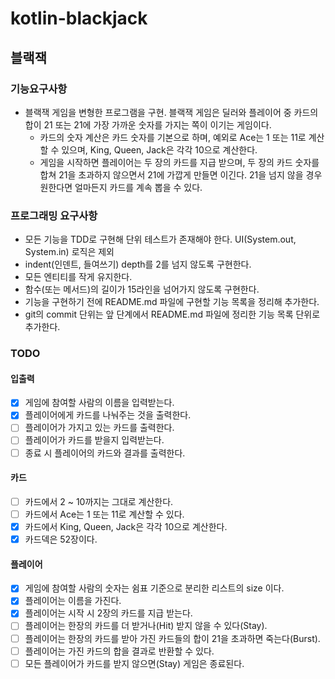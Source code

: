 # kotlin-blackjack

## 블랙잭
### 기능요구사항
- 블랙잭 게임을 변형한 프로그램을 구현. 블랙잭 게임은 딜러와 플레이어 중 카드의 합이 21 또는 21에 가장 가까운 숫자를 가지는 쪽이 이기는 게임이다.
  - 카드의 숫자 계산은 카드 숫자를 기본으로 하며, 예외로 Ace는 1 또는 11로 계산할 수 있으며, King, Queen, Jack은 각각 10으로 계산한다.
  - 게임을 시작하면 플레이어는 두 장의 카드를 지급 받으며, 
  두 장의 카드 숫자를 합쳐 21을 초과하지 않으면서 21에 가깝게 만들면 이긴다.
  21을 넘지 않을 경우 원한다면 얼마든지 카드를 계속 뽑을 수 있다.


### 프로그래밍 요구사항
- 모든 기능을 TDD로 구현해 단위 테스트가 존재해야 한다. UI(System.out, System.in) 로직은 제외
- indent(인덴트, 들여쓰기) depth를 2를 넘지 않도록 구현한다.
- 모든 엔티티를 작게 유지한다.
- 함수(또는 메서드)의 길이가 15라인을 넘어가지 않도록 구현한다.
- 기능을 구현하기 전에 README.md 파일에 구현할 기능 목록을 정리해 추가한다.
- git의 commit 단위는 앞 단계에서 README.md 파일에 정리한 기능 목록 단위로 추가한다.

### TODO
#### 입출력
- [x] 게임에 참여할 사람의 이름을 입력받는다.
- [x] 플레이어에게 카드를 나눠주는 것을 출력한다.
- [ ] 플레이어가 가지고 있는 카드를 출력한다.
- [ ] 플레이어가 카드를 받을지 입력받는다.
- [ ] 종료 시 플레이어의 카드와 결과를 출력한다.

#### 카드
- [ ] 카드에서 2 ~ 10까지는 그대로 계산한다.
- [ ] 카드에서 Ace는 1 또는 11로 계산할 수 있다.
- [x] 카드에서 King, Queen, Jack은 각각 10으로 계산한다.
- [x] 카드덱은 52장이다.

#### 플레이어
- [x] 게임에 참여할 사람의 숫자는 쉼표 기준으로 분리한 리스트의 size 이다.
- [x] 플레이어는 이름을 가진다.
- [x] 플레이어는 시작 시 2장의 카드를 지급 받는다.
- [ ] 플레이어는 한장의 카드를 더 받거나(Hit) 받지 않을 수 있다(Stay).
- [ ] 플레이어는 한장의 카드를 받아 가진 카드들의 합이 21을 초과하면 죽는다(Burst).
- [ ] 플레이어는 가진 카드의 합을 결과로 반환할 수 있다.
- [ ] 모든 플레이어가 카드를 받지 않으면(Stay) 게임은 종료된다.
